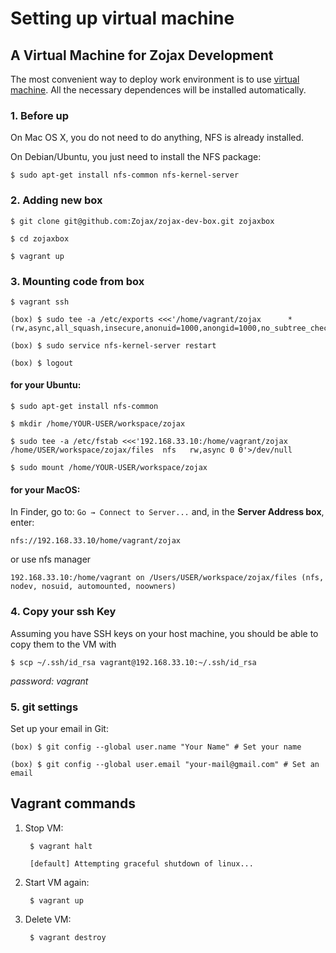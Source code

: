 # Setting up virtual machine


## A Virtual Machine for Zojax Development


The most convenient way to deploy work environment is to use [virtual machine](https://github.com/Zojax/zojax-dev-box). All the necessary dependences will be installed automatically.


### 1. Before up


On Mac OS X, you do not need to do anything, NFS is already installed.

On Debian/Ubuntu, you just need to install the NFS package:

    $ sudo apt-get install nfs-common nfs-kernel-server


### 2. Adding new box


    $ git clone git@github.com:Zojax/zojax-dev-box.git zojaxbox

    $ cd zojaxbox

    $ vagrant up


### 3. Mounting code from box


    $ vagrant ssh

    (box) $ sudo tee -a /etc/exports <<<'/home/vagrant/zojax      *(rw,async,all_squash,insecure,anonuid=1000,anongid=1000,no_subtree_check)'>/dev/null

    (box) $ sudo service nfs-kernel-server restart

    (box) $ logout


#### for your Ubuntu:


    $ sudo apt-get install nfs-common

    $ mkdir /home/YOUR-USER/workspace/zojax

    $ sudo tee -a /etc/fstab <<<'192.168.33.10:/home/vagrant/zojax  /home/USER/workspace/zojax/files  nfs   rw,async 0 0'>/dev/null

    $ sudo mount /home/YOUR-USER/workspace/zojax


#### for your MacOS:


In Finder, go to: `Go → Connect to Server...` and, in the **Server Address box**, enter:

    nfs://192.168.33.10/home/vagrant/zojax


or use nfs manager

    192.168.33.10:/home/vagrant on /Users/USER/workspace/zojax/files (nfs, nodev, nosuid, automounted, noowners)


### 4. Copy your ssh Key


Assuming you have SSH keys on your host machine, you should be able to copy them to the VM with

    $ scp ~/.ssh/id_rsa vagrant@192.168.33.10:~/.ssh/id_rsa

*password: vagrant*


### 5. git settings


Set up your email in Git:

    (box) $ git config --global user.name "Your Name" # Set your name

    (box) $ git config --global user.email "your-mail@gmail.com" # Set an email


## Vagrant commands


1. Stop VM:

        $ vagrant halt

        [default] Attempting graceful shutdown of linux...


2. Start VM again:

        $ vagrant up


3. Delete VM:

        $ vagrant destroy